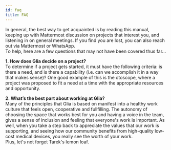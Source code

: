 ```yaml
---
id: faq
title: FAQ
---
```


In general, the best way to get acquainted is by reading this manual, keeping up with Mattermost discussion on projects that interest you, and listening in on general meetings.
If you find you are lost, you can also reach out via Mattermost or WhatsApp. 
<br>To help, here are a few questions that may not have been covered thus far...

**1. How does Glia decide on a project?** <br>
To determine if a project gets started, it must have the following criteria: is there a need, and is there a capability (i.e. can we accomplish it in a way that makes sense)? 
One good example of this is the otoscope, where a project was proposed to fit a need at a time with the appropriate resources and opportunity.

**2. What’s the best part about working at Glia?** <br>
Many of the principles that Glia is based on manifest into a healthy work culture that feels open, cooperative and fullfilling. 
The autonomy of choosing the space that works best for you and having a voice in the team, gives a sense of inclusion and feeling that everyone's work is important. 
As well, when you take a step back to appreciate the values that our work is supporting, and seeing how our community benefits from high-quality low-cost medical devices, you really see the worth of your work. 
<br>
Plus, let's not forget Tarek's lemon loaf. 